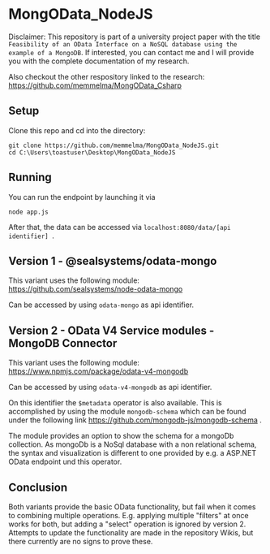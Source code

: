 # MongOData_NodeJS

Disclaimer: This repository is part of a university project paper with the title ```Feasibility of an OData Interface on a NoSQL database using the example of a MongoDB```. If interested, you can contact me and I will provide you with the complete documentation of my research.

Also checkout the other respository linked to the research: https://github.com/memmelma/MongOData_Csharp


## Setup
Clone this repo and cd into the directory:

```
git clone https://github.com/memmelma/MongOData_NodeJS.git
cd C:\Users\toastuser\Desktop\MongOData_NodeJS
```

## Running
You can run the endpoint by launching it via 
```
node app.js
```
After that, the data can be accessed via ```localhost:8080/data/[api identifier] ```.

## Version 1 - @sealsystems/odata-mongo
This variant uses the following module: https://github.com/sealsystems/node-odata-mongo

Can be accessed by using  ``` odata-mongo ``` as api identifier.


## Version 2 - OData V4 Service modules - MongoDB Connector
This variant uses the following module: https://www.npmjs.com/package/odata-v4-mongodb

Can be accessed by using 
``` odata-v4-mongodb ``` as api identifier.


On this identifier the ```$metadata``` operator is also available. This is accomplished by using the module 
``` mongodb-schema ``` which can be found under the following link https://github.com/mongodb-js/mongodb-schema .


The module provides an option to show the schema for a mongoDb collection. As mongoDb is a NoSql database with a non relational schema, the syntax and visualization is different to one provided by e.g. a ASP.NET OData endpoint und this operator.


## Conclusion
Both variants provide the basic OData functionality, but fail when it comes to combining multiple operations. E.g. applying multiple "filters" at once works for both, but adding a "select" operation is ignored by version 2. Attempts to update the functionality are made in the repository Wikis, but there currently are no signs to prove these.
